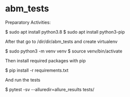 # abm_tests

Preparatory Activities:

$ sudo apt install python3.8
$ sudo apt install python3-pip

After that go to /dir/dir/abm_tests and create virtualenv

$ sudo python3 -m venv venv
$ source venv/bin/activate

Then install required packages with pip

$ pip install -r requirements.txt

And run the tests

$ pytest -sv --alluredir=allure_results tests/


